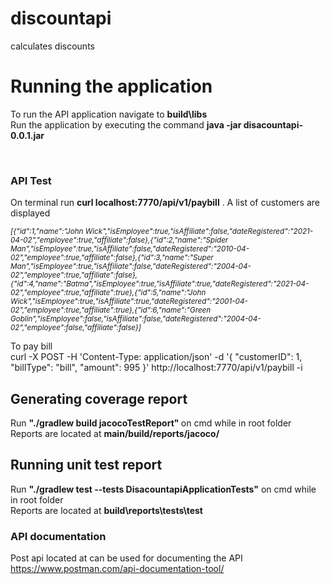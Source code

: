# discountapi
calculates discounts

<h1> Running the application </h1>

To run the API application navigate to  <b>build\libs </b>
<br/>
Run the application by executing the command <b>java -jar disacountapi-0.0.1.jar </b>

<br />
<h3>API Test </h3>

On terminal run <b>curl localhost:7770/api/v1/paybill</b> . A list of customers are displayed

<i><small>[{"id":1,"name":"John Wick","isEmployee":true,"isAffiliate":false,"dateRegistered":"2021-04-02","employee":true,"affiliate":false},{"id":2,"name":"Spider Man","isEmployee":true,"isAffiliate":false,"dateRegistered":"2010-04-02","employee":true,"affiliate":false},{"id":3,"name":"Super Man","isEmployee":true,"isAffiliate":false,"dateRegistered":"2004-04-02","employee":true,"affiliate":false},{"id":4,"name":"Batma","isEmployee":true,"isAffiliate":true,"dateRegistered":"2021-04-02","employee":true,"affiliate":true},{"id":5,"name":"John Wick","isEmployee":true,"isAffiliate":true,"dateRegistered":"2001-04-02","employee":true,"affiliate":true},{"id":6,"name":"Green Goblin","isEmployee":false,"isAffiliate":false,"dateRegistered":"2004-04-02","employee":false,"affiliate":false}]
  </small> </i>
<br />

To pay bill <br />
curl -X POST -H 'Content-Type: application/json' -d '{ "customerID": 1,  "billType": "bill",  "amount": 995 }' http://localhost:7770/api/v1/paybill -i

<h2> Generating coverage report</h2>
  
  Run <b> "./gradlew build jacocoTestReport" </b> on cmd while in root folder 
  <br>
Reports are located at <b> main/build/reports/jacoco/</b>

<h2> Running unit test report</h2>
Run <b>"./gradlew test --tests  DisacountapiApplicationTests"</b> on cmd while in root folder  
<br />
Reports are located at <b>build\reports\tests\test</b>
  
  <h3> API documentation </h3>
  
Post api located at can be used for documenting the API https://www.postman.com/api-documentation-tool/ 
